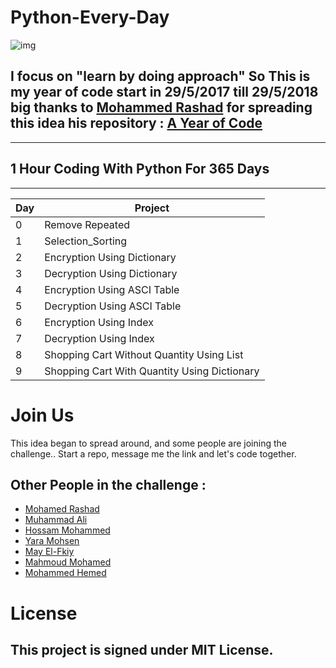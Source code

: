 

# Python-Every-Day


![img](http://i.imgur.com/3GmPd7O.png)

## I focus on "learn by doing approach" So This is my year of code start in 29/5/2017 till 29/5/2018 big thanks to  [Mohammed Rashad](https://github.com/MohammedRashad)  for spreading this idea his repository : [A Year of Code](https://github.com/MohammedRashad/A-Year-of-Code) ##

___________________________________________________

## 1 Hour Coding With Python For 365 Days
___________________________________________________



Day | Project
----| ----------------------------------
0   | Remove Repeated
1   | Selection_Sorting
2   | Encryption Using Dictionary
3   | Decryption Using Dictionary
4   | Encryption Using ASCI Table
5   | Decryption Using ASCI Table
6   | Encryption Using Index
7   | Decryption Using Index
8   | Shopping Cart Without Quantity Using List
9   | Shopping Cart With Quantity Using Dictionary


# Join Us

This idea began to spread around, and some people are joining the challenge..
Start a repo, message me the link and let's code together.

## Other People in the challenge :

- [Mohamed Rashad](https://github.com/MohammedRashad/)
- [Muhammad Ali](https://github.com/muhammad008/)
- [Hossam Mohammed](https://github.com/hossammohammed72/)
- [Yara Mohsen](https://github.com/YaraMohsen/)
- [May El-Fkiy](https://github.com/MayElfkiy/)
- [Mahmoud Mohamed](https://github.com/Mahmoud-Mohamed-Elgamily/)
- [Mohammed Hemed](https://github.com/mohammedhemed33)


# License

## This project is signed under MIT License.

